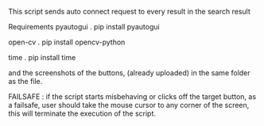 This script sends auto connect request to every result in the search result

Requirements
  pyautogui
  .
  pip install pyautogui
  
  open-cv
  .
  pip install opencv-python
  
  time
  .
  pip install time
  
  and the screenshots of the buttons, (already uploaded) in the same folder as the file.
  
FAILSAFE :
if the script starts misbehaving or clicks off the target button, as a failsafe, user should take the mouse cursor to any corner
of the screen, this will terminate the execution of the script.
